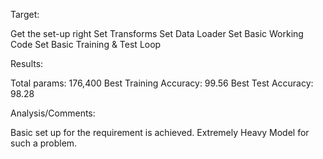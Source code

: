
Target:

Get the set-up right
Set Transforms
Set Data Loader
Set Basic Working Code
Set Basic Training & Test Loop

Results:

Total params: 176,400
Best Training Accuracy: 99.56
Best Test Accuracy: 98.28

Analysis/Comments:

Basic set up for the requirement is achieved. Extremely Heavy Model for such a problem.
